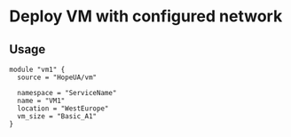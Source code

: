 # Deploy VM with configured network
## Usage
```hcl
module "vm1" {
  source = "HopeUA/vm"

  namespace = "ServiceName"
  name = "VM1"
  location = "WestEurope"
  vm_size = "Basic_A1"
}
```
